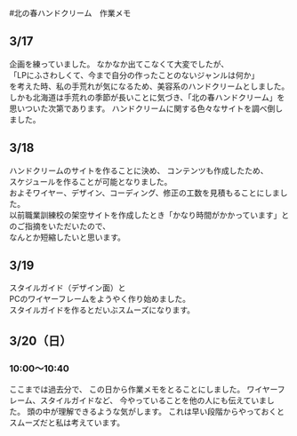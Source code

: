 #北の春ハンドクリーム　作業メモ

## 3/17
企画を練っていました。
なかなか出てこなくて大変でしたが、  
「LPにふさわしくて、今まで自分の作ったことのないジャンルは何か」  
を考えた時、私の手荒れが気になるため、美容系のハンドクリームとしました。  
しかも北海道は手荒れの季節が長いことに気づき、「北の春ハンドクリーム」を思いついた次第であります。
ハンドクリームに関する色々なサイトを調べ倒しました。  

## 3/18
ハンドクリームのサイトを作ることに決め、 コンテンツも作成したため、  
スケジュールを作ることが可能となりました。  
およそワイヤー、デザイン、コーディング、修正の工数を見積もることにしました。  
以前職業訓練校の架空サイトを作成したとき「かなり時間がかかっています」とのご指摘をいただいたので、  
なんとか短縮したいと思います。  
  
## 3/19
スタイルガイド（デザイン面）と  
PCのワイヤーフレームをようやく作り始めました。  
スタイルガイドを作るとだいぶスムーズになります。  

## 3/20（日）
### 10:00～10:40
ここまでは過去分で、
この日から作業メモをとることにしました。
ワイヤーフレーム、スタイルガイドなど、
今やっていることを他の人にも伝えていました。
頭の中が理解できるような気がします。
これは早い段階からやっておくとスムーズだと私は考えています。